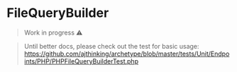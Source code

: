# FileQueryBuilder

> Work in progress :warning:

> Until better docs, please check out the test for basic usage: https://github.com/ajthinking/archetype/blob/master/tests/Unit/Endpoints/PHP/PHPFileQueryBuilderTest.php

